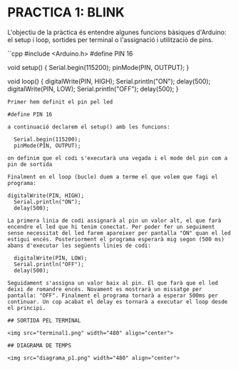 # PRACTICA 1: BLINK

L'objectiu de la pràctica és entendre algunes funcions bàsiques d'Arduino: el setup i loop, sortides per terminal o l'assignació i utilització de pins.

``cpp 
#include <Arduino.h>
#define PIN 16

void setup() {
  Serial.begin(115200);
  pinMode(PIN, OUTPUT);
}

void loop() {
  digitalWrite(PIN, HIGH);
  Serial.println("ON");
  delay(500);
  digitalWrite(PIN, LOW);
  Serial.println("OFF");
  delay(500);
}
```
Primer hem definit el pin pel led 

#define PIN 16

a continuació declarem el setup() amb les funcions:

  Serial.begin(115200);
  pinMode(PIN, OUTPUT);

on definim que el codi s'executarà una vegada i el mode del pin com a pin de sortida

Finalment en el loop (bucle) duem a terme el que volem que fagi el programa:

digitalWrite(PIN, HIGH);
  Serial.println("ON");
  delay(500);

La primera linia de codi assignarà al pin un valor alt, el que farà encendre el led que hi tenim conectat. Per poder fer un seguiment sense necessitat del led farem apareixer per pantalla "ON" quan el led estigui encés. Posteriorment el programa esperarà mig segon (500 ms) abans d'executar les següents linies de codi:

  digitalWrite(PIN, LOW);
  Serial.println("OFF");
  delay(500);

Seguidament s'assigna un valor baix al pin. El que farà que el led deixi de romandre encés. Novament es mostrarà un missatge per pantalla: "OFF". Finalment el programa tornarà a esperar 500ms per continuar. Un cop acabat el delay es tornarà a executar el loop desde el principi.

## SORTIDA PEL TERMINAL

<img src="terminal1.png" width="480" align="center">

## DIAGRAMA DE TEMPS

<img src="diagrama_p1.png" width="480" align="center">